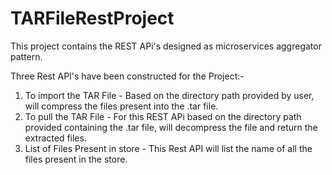 # TARFileRestProject

This project contains the REST APi's designed as microservices aggregator pattern.

Three Rest API's have been constructed for the Project:-

1. To import the TAR File - Based on the directory path provided by user, will compress the files present into the .tar file.
2. To pull the TAR File - For this REST APi based on the directory path provided containing the .tar file, will decompress the file and return the extracted files.
3. List of Files Present in store - This Rest API will list the name of all the files present in the store.
